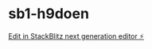 # sb1-h9doen

[Edit in StackBlitz next generation editor ⚡️](https://stackblitz.com/~/github.com/CyberTales2099/sb1-h9doen)
